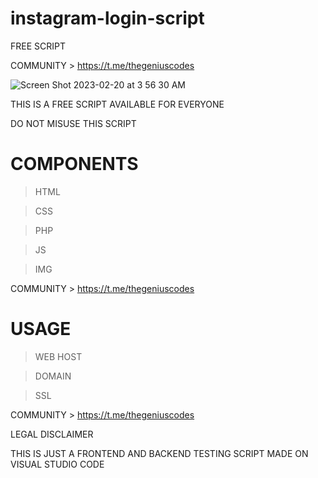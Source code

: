 # instagram-login-script
FREE SCRIPT 

COMMUNITY > https://t.me/thegeniuscodes

![Screen Shot 2023-02-20 at 3 56 30 AM](https://user-images.githubusercontent.com/125784563/220118603-105a2949-81cb-497e-9739-34c571ad143d.png)

THIS IS A FREE SCRIPT AVAILABLE FOR EVERYONE 

DO NOT MISUSE THIS SCRIPT 

# COMPONENTS
> HTML

> CSS

> PHP

> JS

> IMG


COMMUNITY > https://t.me/thegeniuscodes


# USAGE 
> WEB HOST

> DOMAIN

> SSL


COMMUNITY > https://t.me/thegeniuscodes


LEGAL DISCLAIMER

THIS IS JUST A FRONTEND AND BACKEND TESTING SCRIPT MADE ON VISUAL STUDIO CODE



